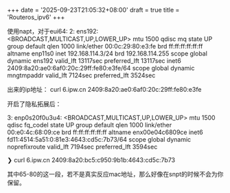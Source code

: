 +++
date = '2025-09-23T21:05:32+08:00'
draft = true
title = 'Routeros_ipv6'
+++

使用napt，对于eui64:
2: ens192: <BROADCAST,MULTICAST,UP,LOWER_UP> mtu 1500 qdisc mq state UP group default qlen 1000
    link/ether 00:0c:29:80:e3:fe brd ff:ff:ff:ff:ff:ff
    altname enp11s0
    inet 192.168.114.3/24 brd 192.168.114.255 scope global dynamic ens192
       valid_lft 13117sec preferred_lft 13117sec
    inet6 2409:8a20:ae0:6af0:20c:29ff:fe80:e3fe/64 scope global dynamic mngtmpaddr 
       valid_lft 7124sec preferred_lft 3524sec

出来的ip地址：
curl 6.ipw.cn
2409:8a20:ae0:6af0:20c:29ff:fe80:e3fe

开启了隐私拓展后：

3: enp0s20f0u3u4: <BROADCAST,MULTICAST,UP,LOWER_UP> mtu 1500 qdisc fq_codel state UP group default qlen 1000
    link/ether 00:e0:4c:68:09:ce brd ff:ff:ff:ff:ff:ff
    altname enx00e04c6809ce
    inet6 fd11:4514:5a51:0:81e3:4643:cd5c:7b73/64 scope global dynamic noprefixroute 
       valid_lft 7194sec preferred_lft 3594sec

❯ curl 6.ipw.cn
2409:8a20:bc5:c950:9b1b:4643:cd5c:7b73

其中65-80的这一段，若不是真实反应mac地址，那么好像在snpt的时候不会为你保留。

